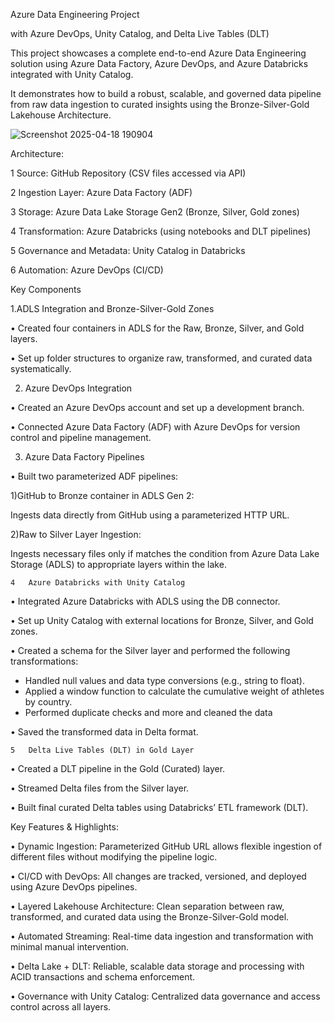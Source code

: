 Azure Data Engineering Project

with Azure DevOps, Unity Catalog, and Delta Live Tables (DLT)

This project showcases a complete end-to-end Azure Data Engineering solution using Azure Data Factory, Azure DevOps, and Azure Databricks integrated with Unity Catalog. 

It demonstrates how to build a robust, scalable, and governed data pipeline from raw data ingestion to curated insights using the Bronze-Silver-Gold Lakehouse Architecture.

![Screenshot 2025-04-18 190904](https://github.com/user-attachments/assets/5fcbec3f-a29a-4731-8a06-86e241fb60dd)


Architecture:
	
 1	Source: GitHub Repository (CSV files accessed via API)
	
 2	Ingestion Layer: Azure Data Factory (ADF)
	
 3	Storage: Azure Data Lake Storage Gen2 (Bronze, Silver, Gold zones)
	
 4	Transformation: Azure Databricks (using notebooks and DLT pipelines)
	
 5	Governance and Metadata: Unity Catalog in Databricks
	
 6	Automation: Azure DevOps (CI/CD)

Key Components

1.ADLS Integration and Bronze-Silver-Gold Zones

• Created four containers in ADLS for the Raw, Bronze, Silver, and Gold layers.

• Set up folder structures to organize raw, transformed, and curated data systematically.
	
 2. Azure DevOps Integration

• Created an Azure DevOps account and set up a development branch.

• Connected Azure Data Factory (ADF) with Azure DevOps for version control and pipeline management.
	
3. Azure Data Factory Pipelines

• Built two parameterized ADF pipelines:

  1)GitHub to Bronze container in ADLS Gen 2:

Ingests data directly from GitHub using a parameterized HTTP URL.
  
  2)Raw to Silver Layer Ingestion: 

Ingests necessary files only if matches the condition from Azure Data Lake Storage (ADLS) to appropriate layers within the lake.

	4	Azure Databricks with Unity Catalog
 
• Integrated Azure Databricks with ADLS using the DB connector.

• Set up Unity Catalog with external locations for Bronze, Silver, and Gold zones.

• Created a schema for the Silver layer and performed the following transformations:

  - Handled null values and data type conversions (e.g., string to float). 
  - Applied a window function to calculate the cumulative weight of athletes by country. 
  - Performed duplicate checks and more and cleaned the data

• Saved the transformed data in Delta format.

	5	Delta Live Tables (DLT) in Gold Layer
 
• Created a DLT pipeline in the Gold (Curated) layer.

• Streamed Delta files from the Silver layer.

• Built final curated Delta tables using Databricks’ ETL framework (DLT).

Key Features & Highlights:

• Dynamic Ingestion: Parameterized GitHub URL allows flexible ingestion of different files without modifying the pipeline logic.

• CI/CD with DevOps: All changes are tracked, versioned, and deployed using Azure DevOps pipelines.

• Layered Lakehouse Architecture: Clean separation between raw, transformed, and curated data using the Bronze-Silver-Gold model.

• Automated Streaming: Real-time data ingestion and transformation with minimal manual intervention.

• Delta Lake + DLT: Reliable, scalable data storage and processing with ACID transactions and schema enforcement.

• Governance with Unity Catalog: Centralized data governance and access control across all layers.

